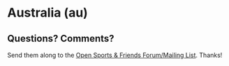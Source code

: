 # Australia (au)



## Questions? Comments?

Send them along to the
[Open Sports & Friends Forum/Mailing List](http://groups.google.com/group/opensport).
Thanks!


